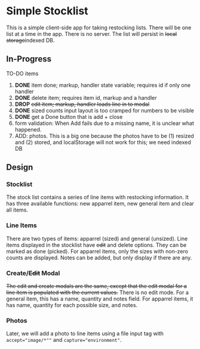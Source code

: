 # Simple Stocklist

This is a simple client-side app for taking restocking lists. 
There will be one list at a time in the app. There is no server.
The list will persist in ~~local storage~~indexed DB.

## In-Progress

TO-DO items

1. __DONE__ item done; markup, handler state variable; requires id if only one handler
2. __DONE__ delete item; requires item id, markup and a handler
3. __DROP__ ~~edit item; markup, handler loads line in to modal~~
4. __DONE__ sized counts input layout is too cramped for numbers to be visible
5. __DONE__ get a Done button that is add + close
6. form validation: When Add fails due to a missing name, it is unclear what happened.
7. ADD: photos. This is a big one because the photos have to be (1) resized and (2) stored, and localStorage will not work for this; we need indexed DB

## Design

### Stocklist

The stock list contains a series of line items with restocking information.
It has three available functions: new apparrel item, new general item and clear all items.

### Line Items

There are two types of items: apparrel (sized) and general (unsized).
Line items displayed in the stocklist have ~~edit~~ and delete options.
They can be marked as done (picked).
For apparrel items, only the sizes with non-zero counts are displayed.
Notes can be added, but only display if there are any.

### Create/~~Edit~~ Modal
~~The edit and create modals are the same,
except that the edit modal for a line item is populated with the current values.~~
There is no edit mode.
For a general item, this has a name, quantity and notes field. 
For apparrel items, it has name, quantity for each possible size, and notes.


### Photos
Later, we will add a photo to line items using a file input tag with `accept="image/*""` and `capture="environment"`.
